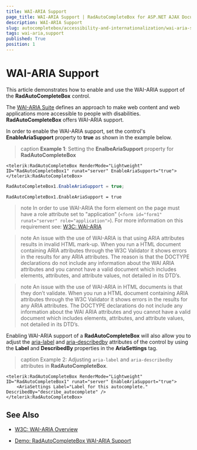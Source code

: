 ```yaml
---
title: WAI-ARIA Support
page_title: WAI-ARIA Support | RadAutoCompleteBox for ASP.NET AJAX Documentation
description: WAI-ARIA Support
slug: autocompletebox/accessibility-and-internationalization/wai-aria-support
tags: wai-aria,support
published: True
position: 1
---
```


# WAI-ARIA Support

This article demonstrates how to enable and use the WAI-ARIA support of the **RadAutoCompleteBox** control.

The [WAI-ARIA Suite](http://www.w3.org/WAI/intro/aria) defines an approach to make web content and web applications more accessible to people with disabilities. **RadAutoCompleteBox** offers WAI-ARIA support.

In order to enable the WAI-ARIA support, set the control's **EnableAriaSupport** property to **true** as shown in the example below.

>caption **Example 1**: Setting the **EnalbeAriaSupport** property for **RadAutoCompleteBox**

````ASP.NET
<telerik:RadAutoCompleteBox RenderMode="Lightweight" ID="RadAutoCompleteBox1" runat="server" EnableAriaSupport="true"></telerik:RadAutoCompleteBox>
````
````C#
RadAutoCompleteBox1.EnableAriaSupport = true;
````
````VB
RadAutoCompleteBox1.EnableAriaSupport = true
````

>note In order to use WAI-ARIA the form element on the page must have a role attribute set to "application" (`<form id="form1" runat="server" role="application">`). For more information on this requirement see: [W3C: WAI-ARIA](http://www.w3.org/TR/wai-aria/roles#application)
>

>note An issue with the use of WAI-ARIA is that using ARIA attributes results in invalid HTML mark-up. When you run a HTML document containing ARIA attributes through the W3C Validator it shows errors in the results for any ARIA attributes. The reason is that the DOCTYPE declarations do not include any information about the WAI ARIA attributes and you cannot have a valid document which includes elements, attributes, and attribute values, not detailed in its DTD’s.
>

>note An issue with the use of WAI-ARIA in HTML documents is that they don’t validate. When you run a HTML document containing ARIA attributes through the W3C Validator it shows errors in the results for any ARIA attributes. The DOCTYPE declarations do not include any information about the WAI ARIA attributes and you cannot have a valid document which includes elements, attributes, and attribute values, not detailed in its DTD’s.
>


Enabling WAI-ARIA support of a **RadAutoCompleteBox** will also allow you to adjust the [aria-label](http://www.w3.org/WAI/PF/aria/states_and_properties#aria-label) and [aria-describedby](http://www.w3.org/WAI/PF/aria/states_and_properties#aria-describedby) attributes of the control by using the **Label** and **DescribedBy** properties in the **AriaSettings** tag.

>caption Example 2: Adjusting `aria-label` and `aria-describedby` attributes in **RadAutoCompleteBox**.

````ASP.NET
<telerik:RadAutoCompleteBox RenderMode="Lightweight" ID="RadAutoCompleteBox1" runat="server" EnableAriaSupport="true">
	<AriaSettings Label="Label for this autocomplete." DescribedBy="describe_autocomplete" />
</telerik:RadAutoCompleteBox>
````


## See Also

 * [W3C: WAI-ARIA Overview](http://www.w3.org/WAI/intro/aria)

 * [Demo: RadAutoCompleteBox WAI-ARIA Support](http://demos.telerik.com/aspnet-ajax/autocompletebox/examples/accessibility-and-internationalization/wai-aria-support/defaultcs.aspx)
 